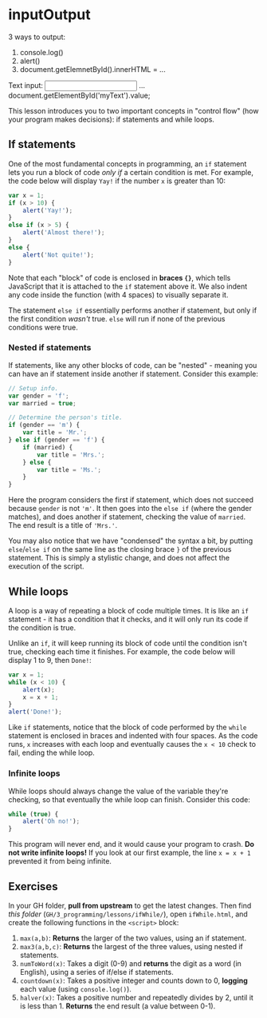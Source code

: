 # inputOutput


3 ways to output:
1. console.log()
2. alert()
3. document.getElemnetById().innerHTML = ...

Text input:
<input type="text" id="myText">
...
document.getElementById('myText').value;









This lesson introduces you to two important concepts in "control flow" (how your program makes decisions): if statements and while loops.

## If statements

One of the most fundamental concepts in programming, an `if` statement lets you run a block of code *only if* a certain condition is met. For example, the code below will display `Yay!` if the number `x` is greater than 10:

```js
var x = 1;
if (x > 10) {
    alert('Yay!');
}
else if (x > 5) {
    alert('Almost there!');
}
else {
    alert('Not quite!');
}
```

Note that each "block" of code is enclosed in **braces `{}`**, which tells JavaScript that it is attached to the `if` statement above it. We also indent any code inside the function (with 4 spaces) to visually separate it.

The statement `else if` essentially performs another if statement, but only if the first condition *wasn't* true. `else` will run if none of the previous conditions were true.

### Nested if statements

If statements, like any other blocks of code, can be "nested" - meaning you can have an if statement inside another if statement. Consider this example:

```js
// Setup info.
var gender = 'f';
var married = true;

// Determine the person's title.
if (gender == 'm') {
    var title = 'Mr.';
} else if (gender == 'f') {
    if (married) {
        var title = 'Mrs.';
    } else {
        var title = 'Ms.';
    }
}
```

Here the program considers the first if statement, which does not succeed because `gender` is not `'m'`. It then goes into the `else if` (where the gender matches), and does another if statement, checking the value of `married`. The end result is a title of `'Mrs.'`.

You may also notice that we have "condensed" the syntax a bit, by putting `else`/`else if` on the same line as the closing brace `}` of the previous statement. This is simply a stylistic change, and does not affect the execution of the script.

## While loops

A loop is a way of repeating a block of code multiple times. It is like an `if` statement - it has a condition that it checks, and it will only run its code if the condition is true.

Unlike an `if`, it will keep running its block of code until the condition isn't true, checking each time it finishes. For example, the code below will display 1 to 9, then `Done!`:

```js
var x = 1;
while (x < 10) {
    alert(x);
    x = x + 1;
}
alert('Done!');
```

Like `if` statements, notice that the block of code performed by the `while` statement is enclosed in braces and indented with four spaces. As the code runs, `x` increases with each loop and eventually causes the `x < 10` check to fail, ending the while loop.

### Infinite loops

While loops should always change the value of the variable they're checking, so that eventually the while loop can finish. Consider this code:

```js
while (true) {
    alert('Oh no!');
}
```

This program will never end, and it would cause your program to crash. **Do not write infinite loops!** If you look at our first example, the line `x = x + 1` prevented it from being infinite.

## Exercises

In your GH folder, **pull from upstream** to get the latest changes. Then find *this folder* (`GH/3_programming/lessons/ifWhile/`), open `ifWhile.html`, and create the following functions in the `<script>` block:

1. `max(a,b)`: **Returns** the larger of the two values, using an if statement.
2. `max3(a,b,c)`: **Returns** the largest of the three values, using nested if statements.
3. `numToWord(x)`: Takes a digit (0-9) and **returns** the digit as a word (in English), using a series of if/else if statements.
4. `countdown(x)`: Takes a positive integer and counts down to 0, **logging** each value (using `console.log()`).
5. `halver(x)`: Takes a positive number and repeatedly divides by 2, until it is less than 1. **Returns** the end result (a value between 0-1).
